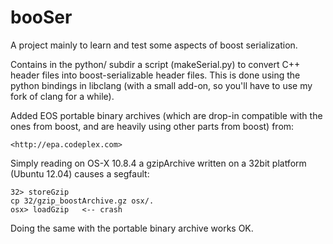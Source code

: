 booSer
======

A project mainly to learn and test some aspects of boost serialization.

Contains in the python/ subdir a script (makeSerial.py) to convert C++
header files into boost-serializable header files. This is done using
the python bindings in libclang (with a small add-on, so you'll have
to use my fork of clang for a while).

Added EOS portable binary archives (which are drop-in compatible with 
the ones from boost, and are heavily using other parts from boost) from: 

	<http://epa.codeplex.com>

Simply reading on OS-X 10.8.4 a gzipArchive written on a 32bit platform 
(Ubuntu 12.04) causes a segfault:

	32> storeGzip
	cp 32/gzip_boostArchive.gz osx/.
	osx> loadGzip   <-- crash
	
Doing the same with the portable binary archive works OK.

